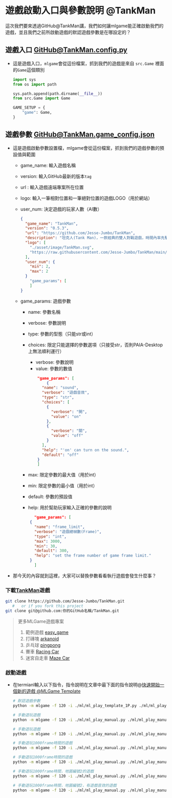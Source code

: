 # 遊戲啟動入口與參數說明 @TankMan

這次我們要來透過GitHub@TankMan講，我們如何讓mlgame能正確啟動我們的遊戲，並且我們之前所啟動遊戲的默認遊戲參數是在哪設定的？

## 遊戲入口 [GitHub@TankMan.config.py](https://github.com/Jesse-Jumbo/TankMan/blob/main/config.py)

- 這是遊戲入口，`mlgame`會從這份檔案，抓到我們的遊戲是來自 `src.Game` 裡面的`Game`這個類別
    
    ```python
    import sys
    from os import path
    
    sys.path.append(path.dirname(__file__))
    from src.Game import Game
    
    GAME_SETUP = {
        "game": Game,
    }
    ```
    

## 遊戲參數 [GitHub@TankMan.game_config.json](https://github.com/Jesse-Jumbo/TankMan/blob/main/game_config.json)

- 這是遊戲啟動參數設置檔，mlgame會從這份檔案，抓到我們的遊戲參數的預設值與範圍
    - game_name: 輸入遊戲名稱
    - version: 輸入GitHub最新的版本`tag`
    - url : 輸入遊戲遠端專案所在位置
    - logo: 輸入一筆相對位置和一筆絕對位置的遊戲LOGO（用於網站）
    - user_num: 決定遊戲的玩家人數（AI數）
        
        ```json
        {
          "game_name": "TankMan",
          "version": "0.5.3",
          "url": "https://github.com/Jesse-Jumbo/TankMan",
          "description": "坦克人(Tank Man)，一款經典的雙人對戰遊戲，時間內率先擊殺對手獲勝，否則以分數高者獲勝，除了擊中對手外，破壞遊戲物件，以獲得更高積分。注意: 場上資源恢復皆須時間，先到者得，你需要這些補充品以提供前進和射擊的燃油和子彈。",
          "logo": [
            "./asset/image/TankMan.svg",
            "https://raw.githubusercontent.com/Jesse-Jumbo/TankMan/main/asset/image/TankMan.svg"
          ],
          "user_num": {
            "min": 2,
            "max": 2
          }
        	"game_params": [
        	]
        }
        ```
        
    - game_params: 遊戲參數
        - name: 參數名稱
        - verbose: 參數說明
        - type: 參數的型態（只能str或int）
        - choices: 限定只能選擇的參數選項（只接受str，否則PAIA-Desktop上無法順利運行）
            - verbose: 參數說明
            - value: 參數的數值
            
            ```json
            	"game_params": [
            		{
                  "name": "sound",
                  "verbose": "遊戲音效",
                  "type": "str",
                  "choices": [
                    {
                      "verbose": "開",
                      "value": "on"
                    },
                    {
                      "verbose": "關",
                      "value": "off"
                    }
                  ],
                  "help": "'on' can turn on the sound.",
                  "default": "off"
                }
            	]
            ```
            
        - max: 限定參數的最大值（用於int）
        - min: 限定參數的最小值（用於int）
        - default: 參數的預設值
        - help: 用於幫助玩家輸入正確的參數的說明
        
        ```json
        	  "game_params": [
            {
              "name": "frame_limit",
              "verbose": "遊戲總幀數(Frame)",
              "type": "int",
              "max": 3000,
              "min": 30,
              "default": 300,
              "help": "set the frame number of game frame limit."
            }
        	  ]
        ```
- 那今天的內容就到這裡，大家可以替換參數看看執行遊戲會發生什麼事？

### 下載[TankMan](https://github.com/Jesse-Jumbo/TankMan)遊戲

```bash
git clone https://github.com/Jesse-Jumbo/TankMan.git
   #   or if you fork this project
git clone git@github.com:你的GitHub名稱/TankMan.git
```

> 更多MLGame遊戲專案
> 
> 1. 範例遊戲 [easy_game](https://github.com/PAIA-Playful-AI-Arena/easy_game)
> 2. 打磚塊 [arkanoid](https://github.com/PAIA-Playful-AI-Arena/arkanoid)
> 3. 乒乓球 [pingpong](https://github.com/PAIA-Playful-AI-Arena/pingpong)
> 4. 賽車 [Racing Car](https://github.com/yen900611/racing_car)
> 5. 迷宮自走車 [Maze Car](https://github.com/yen900611/maze_car)

### 啟動遊戲

- 在termianl輸入以下指令，指令說明在文章中最下面的指令說明@[快速開始一個新的遊戲 @MLGame Template](https://ithelp.ithome.com.tw/articles/10297015) 
    
    ```bash
    # 默認遊戲參數
    python -m mlgame -f 120 -i ./ml/ml_play_template_1P.py ./ml/ml_play_template_2P.py .
    ```
    
    ```bash
    # 手動遊玩遊戲
    python -m mlgame -f 120 -i ./ml/ml_play_manual.py ./ml/ml_play_manual.py . --is_manual 1
    ```
    
    ```bash
    # 手動遊玩遊戲
    python -m mlgame -f 120 -i ./ml/ml_play_manual.py ./ml/ml_play_manual.py . --is_manual 1
    ```
    
    ```bash
    # 手動遊玩1000frame時間的遊戲
    python -m mlgame -f 120 -i ./ml/ml_play_manual.py ./ml/ml_play_manual.py . --is_manual 1 --frame_limit 1000
    ```
    
    ```bash
    # 手動遊玩1000frame時間的遊戲
    python -m mlgame -f 120 -i ./ml/ml_play_manual.py ./ml/ml_play_manual.py . --is_manual 1 --frame_limit 1000
    ```
    
    ```bash
    # 手動遊玩1000frame時間，地圖編號2的遊戲
    python -m mlgame -f 120 -i ./ml/ml_play_manual.py ./ml/ml_play_manual.py . --is_manual 1 --frame_limit 1000 --map_no 2
    ```
    
    ```bash
    # 手動遊玩1000frame時間，地圖編號2，有遊戲音效的遊戲
    python -m mlgame -f 120 -i ./ml/ml_play_manual.py ./ml/ml_play_manual.py . --is_manual 1 --frame_limit 1000 --map_no 2 --sound on
    ```